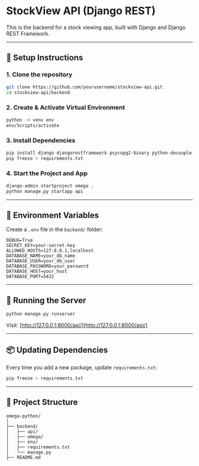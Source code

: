 # StockView API (Django REST)

This is the backend for a stock viewing app, built with Django and Django REST Framework.

---

## 🚀 Setup Instructions

### 1. Clone the repository

```bash
git clone https://github.com/yourusername/stockview-api.git
cd stockview-api/backend
```

### 2. Create & Activate Virtual Environment

```bash
python -m venv env
env/Scripts/activate
```

### 3. Install Dependencies

```bash
pip install django djangorestframework psycopg2-binary python-decouple
pip freeze > requirements.txt
```

### 4. Start the Project and App

```bash
django-admin startproject omega .
python manage.py startapp api
```

---

## 🔧 Environment Variables

Create a `.env` file in the `backend/` folder:

```env
DEBUG=True
SECRET_KEY=your-secret-key
ALLOWED_HOSTS=127.0.0.1,localhost
DATABASE_NAME=your_db_name
DATABASE_USER=your_db_user
DATABASE_PASSWORD=your_password
DATABASE_HOST=your_host
DATABASE_PORT=5432
```

---

## 🏁 Running the Server

```bash
python manage.py runserver
```

Visit: [http://127.0.0.1:8000/api/](http://127.0.0.1:8000/api/)

---

## 📦 Updating Dependencies

Every time you add a new package, update `requirements.txt`:

```bash
pip freeze > requirements.txt
```

---

## 📁 Project Structure

```
omega-python/
│
├── backend/
│   ├── api/
│   ├── omega/
│   ├── env/
│   ├── requirements.txt
│   └── manage.py
├── README.md
```
